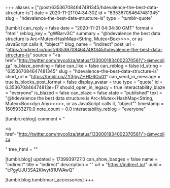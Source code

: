 +++
aliases = ["/post/635367084647481345/hdevalence-the-best-data-structure-is"]
date = 2020-11-21T04:34:30Z
id = "635367084647481345"
slug = "hdevalence-the-best-data-structure-is"
type = "tumblr-quote"

[tumblr]
can_reply = false
date = "2020-11-21 04:34:30 GMT"
format = "html"
reblog_key = "gWBarv3C"
summary = "@hdevalence the best data structure is Arc<Mutex<HashMap<String, Mutex<Box<dyn Any>>>>>, or as JavaScript calls it, “object”"
blog_name = "indirect"
post_url = "https://indirect.io/post/635367084647481345/hdevalence-the-best-data-structure-is"
source = "<a href=\"http://twitter.com/mycoliza/status/1330001834002370561\">@mycoliza</a>"
is_blaze_pending = false
can_like = false
can_reblog = false
id_string = "635367084647481345"
slug = "hdevalence-the-best-data-structure-is"
short_url = "https://tmblr.co/ZY3jbyZHHlz6Ou01"
can_send_in_message = true
is_blocks_post_format = false
display_avatar = true
type = "quote"
id = 6.353670846474813e+17
should_open_in_legacy = true
interactability_blaze = "everyone"
is_blazed = false
can_blaze = false
state = "published"
text = "@hdevalence the best data structure is Arc&lt;Mutex&lt;HashMap&lt;String, Mutex&lt;Box&lt;dyn Any&gt;&gt;&gt;&gt;&gt;, or as JavaScript calls it, “object”"
timestamp = 1605933270.0
note_count = 0.0
interactability_reblog = "everyone"

[tumblr.reblog]
comment = "<p><a href=\"http://twitter.com/mycoliza/status/1330001834002370561\">@mycoliza</a></p>"
tree_html = ""

[tumblr.blog]
updated = 1739939727.0
can_show_badges = false
name = "indirect"
title = "indirect"
description = ""
url = "https://indirect.io/"
uuid = "t:PgyUJU3SA2Klwyt81UWAwQ"

[tumblr.blog.tumblrmart_accessories]
+++
